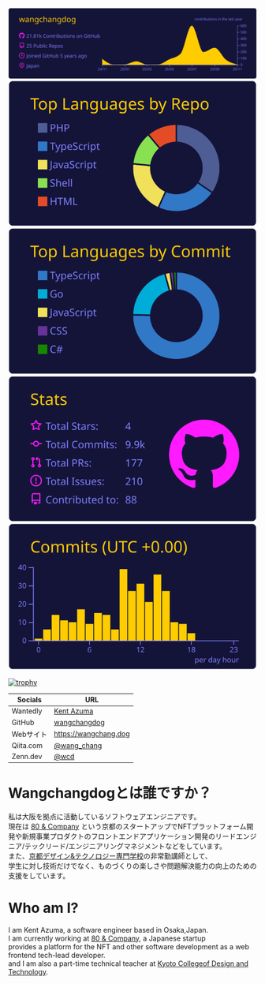 
[![](https://raw.githubusercontent.com/wangchangdog/wangchangdog/master/profile-summary-card-output/outrun/0-profile-details.svg)](https://github.com/vn7n24fzkq/github-profile-summary-cards)
[![](https://raw.githubusercontent.com/wangchangdog/wangchangdog/master/profile-summary-card-output/outrun/1-repos-per-language.svg)](https://github.com/vn7n24fzkq/github-profile-summary-cards) [![](https://raw.githubusercontent.com/wangchangdog/wangchangdog/master/profile-summary-card-output/outrun/2-most-commit-language.svg)](https://github.com/vn7n24fzkq/github-profile-summary-cards)
[![](https://raw.githubusercontent.com/wangchangdog/wangchangdog/master/profile-summary-card-output/outrun/3-stats.svg)](https://github.com/vn7n24fzkq/github-profile-summary-cards) [![](https://raw.githubusercontent.com/wangchangdog/wangchangdog/master/profile-summary-card-output/outrun/4-productive-time.svg)](https://github.com/vn7n24fzkq/github-profile-summary-cards)

[![trophy](https://github-profile-trophy.vercel.app/?username=wangchangdog&theme=onedark&column=5
)](https://github.com/ryo-ma/github-profile-trophy)

|Socials|URL|
|---|---|
| Wantedly | <a href="https://www.wantedly.com/id/wang_chang_dog" target="_blank" rel="noopener noreferrer">Kent Azuma</a> |
| GitHub | <a href="https://github.com/wangchangdog" target="_blank" rel="noopener noreferrer">wangchangdog</a> |
| Webサイト | <a href="https://wangchang.dog" target="_blank" rel="noopener noreferrer">https://wangchang.dog</a> |
| Qiita.com | <a href="https://qiita.com/wang_chang" target="_blank" rel="noopener noreferrer">@wang_chang</a> |
| Zenn.dev | <a href="https://zenn.dev/wcd" target="_blank" rel="noopener noreferrer">@wcd</a> |

# Wangchangdogとは誰ですか？

私は大阪を拠点に活動しているソフトウェアエンジニアです。<br>
現在は [80 & Company](https://80and.co/) という京都のスタートアップでNFTプラットフォーム開発や新規事業プロダクトのフロントエンドアプリケーション開発のリードエンジニア/テックリード/エンジニアリングマネジメントなどをしています。 <br>
また、[京都デザイン&テクノロジー専門学校](https://kyoto-tech.ac.jp/)の非常勤講師として、<br>
学生に対し技術だけでなく、ものづくりの楽しさや問題解決能力の向上のための支援をしています。<br>

# Who am I?

I am Kent Azuma, a software engineer based in Osaka,Japan.<br>
I am currently working at [80 & Company](https://80and.co/),  a Japanese startup <br>
provides a platform for the NFT and other software development as a web frontend tech-lead developer.<br>
and I am also a part-time technical teacher at [Kyoto Collegeof Design and Technology](https://kyoto-tech.ac.jp/).<br>

<!--
**wangchangdog/wangchangdog** is a ✨ _special_ ✨ repository because its `README.md` (this file) appears on your GitHub profile.

Here are some ideas to get you started:

- 🔭 I’m currently working on ...
- 🌱 I’m currently learning ...
- 👯 I’m looking to collaborate on ...
- 🤔 I’m looking for help with ...
- 💬 Ask me about ...
- 📫 How to reach me: ...
- 😄 Pronouns: ...
- ⚡ Fun fact: ...
-->
